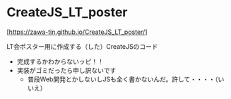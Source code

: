 # CreateJS_LT_poster

[https://zawa-tin.github.io/CreateJS_LT_poster/]

LT会ポスター用に作成する（した）CreateJSのコード
- 完成するかわからないッピ！！
- 実装がゴミだったら申し訳ないです
  - 普段Web開発とかしないしJSも全く書かないんだ。許して・・・・（いいえ）
